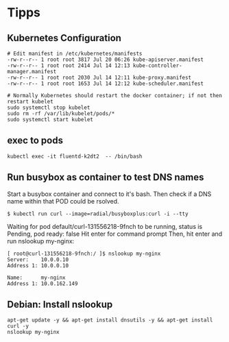 # Tipps

## Kubernetes Configuration
```shell
# Edit manifest in /etc/kubernetes/manifests
-rw-r--r-- 1 root root 3817 Jul 20 06:26 kube-apiserver.manifest
-rw-r--r-- 1 root root 2414 Jul 14 12:13 kube-controller-manager.manifest
-rw-r--r-- 1 root root 2030 Jul 14 12:11 kube-proxy.manifest
-rw-r--r-- 1 root root 1653 Jul 14 12:12 kube-scheduler.manifest

# Normally Kubernetes should restart the docker container; if not then restart kubelet
sudo systemctl stop kubelet
sudo rm -rf /var/lib/kubelet/pods/*
sudo systemctl start kubelet
```

## exec to pods
```shell
kubectl exec -it fluentd-k2dt2  -- /bin/bash
```

## Run busybox as container to test DNS names

Start a busybox container and connect to it's bash. Then check if a DNS name within that POD could be rsolved.

```shell
$ kubectl run curl --image=radial/busyboxplus:curl -i --tty
```

Waiting for pod default/curl-131556218-9fnch to be running, status is Pending, pod ready: false
Hit enter for command prompt
Then, hit enter and run nslookup my-nginx:
```shell
[ root@curl-131556218-9fnch:/ ]$ nslookup my-nginx
Server:    10.0.0.10
Address 1: 10.0.0.10

Name:      my-nginx
Address 1: 10.0.162.149
```
## Debian: Install nslookup
```shell
apt-get update -y && apt-get install dnsutils -y && apt-get install curl -y
nslookup my-nginx
```
